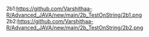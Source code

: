 2b1:https://github.com/Varshithaa-R/Advanced_JAVA/new/main/2b_TestOnString/2b1.png
2b2:https://github.com/Varshithaa-R/Advanced_JAVA/new/main/2b_TestOnString/2b2.png
